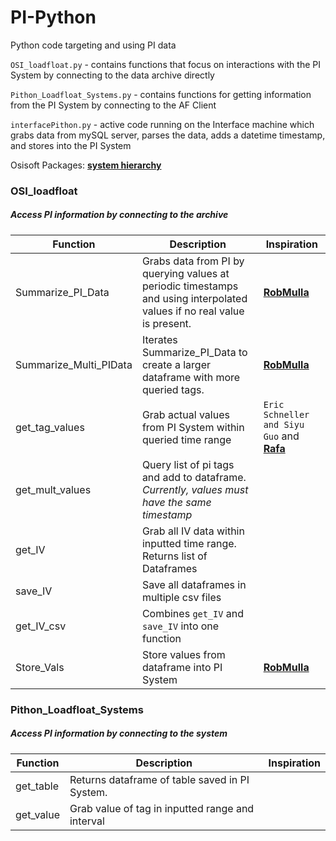 # PI-Python
Python code targeting and using PI data

`OSI_loadfloat.py` - contains functions that focus on interactions with the PI System by connecting to the data archive directly

`Pithon_Loadfloat_Systems.py` - contains functions for getting information from the PI System by connecting to the AF Client

`interfacePithon.py` - active code running on the Interface machine which grabs data from mySQL server, parses the data, adds a datetime timestamp, and stores into the PI System

Osisoft Packages: __[system hierarchy](https://techsupport.osisoft.com/Documentation/PI-AF-SDK/html/eb961f37-282a-43d2-8f8c-f19ce07d9fa8.htm)__

### OSI_loadfloat
##### Access PI information by connecting to the archive
| Function | Description | Inspiration |
| ------ | ----------- | --------- |
| Summarize_PI_Data   | Grabs data from PI by querying values at periodic timestamps and using interpolated values if no real value is present. | __[RobMulla](https://github.com/RobMulla/PIMachineLearning/blob/master/Code/OSI.py)__
| Summarize_Multi_PIData | Iterates Summarize_PI_Data to create a larger dataframe with more queried tags. | __[RobMulla](https://github.com/RobMulla/PIMachineLearning/blob/master/Code/OSI.py)__
| get_tag_values  | Grab actual values from PI System within queried time range | `Eric Schneller and Siyu Guo` and __[Rafa](https://pisquare.osisoft.com/people/rborges/blog/2016/08/01/pi-and-python-pithon)__
| get_mult_values  | Query list of pi tags and add to dataframe. *Currently, values must have the same timestamp* | |  
| get_IV  | Grab all IV data within inputted time range. Returns list of Dataframes | |  
| save_IV  | Save all dataframes in multiple csv files | | 
| get_IV_csv  | Combines `get_IV` and `save_IV` into one function| | 
| Store_Vals  | Store values from dataframe into PI System| __[RobMulla](https://github.com/RobMulla/PIMachineLearning/blob/master/Code/OSI.py)__| 


### Pithon_Loadfloat_Systems
##### Access PI information by connecting to the system 
| Function | Description | Inspiration |
| ------ | ----------- | ---------|
| get_table   | Returns dataframe of table saved in PI System. | |
| get_value | Grab value of tag in inputted range and interval |


